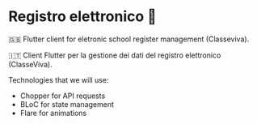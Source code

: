 # Registro elettronico 📕

🇬🇧 Flutter client for eletronic school register management (Classeviva).

🇮🇹 Client Flutter per la gestione dei dati del registro elettronico (ClasseViva).

Technologies that we will use:

- Chopper for API requests
- BLoC for state management
- Flare for animations

